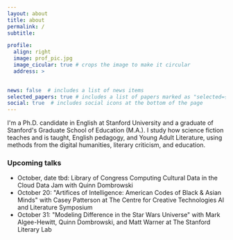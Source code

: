 ```yaml
---
layout: about
title: about
permalink: /
subtitle: 

profile:
  align: right
  image: prof_pic.jpg
  image_cicular: true # crops the image to make it circular
  address: >
    

news: false  # includes a list of news items
selected_papers: true # includes a list of papers marked as "selected={true}"
social: true  # includes social icons at the bottom of the page
---
```


I'm a Ph.D. candidate in English at Stanford University and a graduate of Stanford's Graduate School of Education (M.A.). I study how science fiction teaches and is taught, English pedagogy, and Young Adult Literature, using methods from the digital humanities, literary criticism, and education.


### Upcoming talks 
* October, date tbd: Library of Congress Computing Cultural Data in the Cloud Data Jam with Quinn Dombrowski
* October 20: "Artifices of Intelligence: American Codes of Black & Asian Minds" with Casey Patterson at The Centre for Creative Technologies AI and Literature Symposium
* October 31: "Modeling Difference in the Star Wars Universe" with Mark Algee-Hewitt, Quinn Dombrowski, and Matt Warner at The Stanford Literary Lab